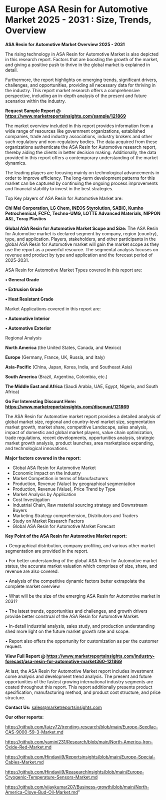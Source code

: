 # Europe ASA Resin for Automotive Market 2025 - 2031 : Size, Trends, Overview

<Strong> ASA Resin for Automotive Market Overview 2025 - 2031</strong>

The rising technology in ASA Resin for Automotive Market is also depicted in this research report. Factors that are boosting the growth of the market, and giving a positive push to thrive in the global market is explained in detail.

Furthermore, the report highlights on emerging trends, significant drivers, challenges, and opportunities, providing all necessary data for thriving in the industry. This report market research offers a comprehensive perspective, including an in-depth analysis of the present and future scenarios within the industry.

<strong>Request Sample Report @ <a href=https://www.marketreportsinsights.com/sample/121869>https://www.marketreportsinsights.com/sample/121869</a></strong>

The market overview included in this report provides information from a wide range of resources like government organizations, established companies, trade and industry associations, industry brokers and other such regulatory and non-regulatory bodies. The data acquired from these organizations authenticate the ASA Resin for Automotive research report, thereby aiding the clients in better decision making. Additionally, the data provided in this report offers a contemporary understanding of the market dynamics.

The leading players are focusing mainly on technological advancements in order to improve efficiency. The long-term development patterns for this market can be captured by continuing the ongoing process improvements and financial stability to invest in the best strategies.

Top Key players of ASA Resin for Automotive Market are:

<strong>Chi Mei Corporation, LG Chem, INEOS Styrolution, SABIC, Kumho Petrochemical, FCFC, Techno-UMG, LOTTE Advanced Materials, NIPPON A&L, Toray Plastics</strong>

<strong><b>Global ASA Resin for Automotive Market Scope and Size:</b></strong>
The ASA Resin for Automotive market is declared segment by company, region (country), type, and application. Players, stakeholders, and other participants in the global ASA Resin for Automotive market will gain the market scope as they use the report as a powerful resource. The segmental analysis focuses on revenue and product by type and application and the forecast period of 2025-2031.

ASA Resin for Automotive Market Types covered in this report are:

<strong>• General Grade

• Extrusion Grade

• Heat Resistant Grade</strong>

Market Applications covered in this report are:

<strong>• Automotive Interior

• Automotive Exterior</strong> 

Regional Analysis

<strong>North America</strong> (the United States, Canada, and Mexico)

<strong>Europe</strong> (Germany, France, UK, Russia, and Italy)

<strong>Asia-Pacific</strong> (China, Japan, Korea, India, and Southeast Asia)

<strong>South America</strong> (Brazil, Argentina, Colombia, etc.)

<strong>The Middle East and Africa</strong> (Saudi Arabia, UAE, Egypt, Nigeria, and South Africa)

<strong>Go For Interesting Discount Here: <a href=https://www.marketreportsinsights.com/discount/121869>https://www.marketreportsinsights.com/discount/121869</a></strong>

The ASA Resin for Automotive market report provides a detailed analysis of global market size, regional and country-level market size, segmentation market growth, market share, competitive Landscape, sales analysis, impact of domestic and global market players, value chain optimization, trade regulations, recent developments, opportunities analysis, strategic market growth analysis, product launches, area marketplace expanding, and technological innovations.

<strong><b>Major factors covered in the report:</b></strong>
<ul>
  <li>Global ASA Resin for Automotive Market </li>
  <li>Economic Impact on the Industry</li>
  <li>Market Competition in terms of Manufacturers</li>
  <li>Production, Revenue (Value) by geographical segmentation</li>
  <li>Production, Revenue (Value), Price Trend by Type</li>
  <li>Market Analysis by Application</li>
  <li>Cost Investigation</li>
  <li>Industrial Chain, Raw material sourcing strategy and Downstream Buyers</li>
  <li>Marketing Strategy comprehension, Distributors and Traders</li>
  <li>Study on Market Research Factors</li>
  <li>Global ASA Resin for Automotive Market Forecast</li>
</ul>

<strong><b>Key Point of the ASA Resin for Automotive Market report:</b></strong>

• Geographical distribution, company profiling, and various other market segmentation are provided in the report.

• For better understanding of the global ASA Resin for Automotive market status, the accurate market valuation which comprises of size, share, and revenue are also covered.

• Analysis of the competitive dynamic factors better extrapolate the complete market overview

• What will be the size of the emerging ASA Resin for Automotive market in 2031?

• The latest trends, opportunities and challenges, and growth drivers provide better construal of the ASA Resin for Automotive Market.

• In-detail industrial analysis, sales study, and production understanding shed more light on the future market growth rate and scope.

• Report also offers the opportunity for customization as per the customer request.

<strong><b>View Full Report @ <a href=https://www.marketreportsinsights.com/industry-forecast/asa-resin-for-automotive-market360-121869>https://www.marketreportsinsights.com/industry-forecast/asa-resin-for-automotive-market360-121869</a></b></strong>


At last, the ASA Resin for Automotive Market report includes investment come analysis and development trend analysis. The present and future opportunities of the fastest growing international industry segments are coated throughout this report. This report additionally presents product specification, manufacturing method, and product cost structure, and price structure.

<strong>Contact Us:</strong>
sales@marketreportsinsights.com

<strong>Our other reports:</strong>

<a href=https://github.com/faizy72/trending-research/blob/main/Europe-Seedlac-CAS-9000-59-3-Market.md>https://github.com/faizy72/trending-research/blob/main/Europe-Seedlac-CAS-9000-59-3-Market.md</a>

<a href=https://github.com/yamini231/Research/blob/main/North-America-Iron-Oxide-Red-Market.md>https://github.com/yamini231/Research/blob/main/North-America-Iron-Oxide-Red-Market.md</a>

<a href=https://github.com/Hindavii9/Reportsinsights/blob/main/Europe-Special-Cables-Market.md>https://github.com/Hindavii9/Reportsinsights/blob/main/Europe-Special-Cables-Market.md</a>

<a href=https://github.com/Hindavii9/ReasearchInsights/blob/main/Europe-Cryogenic-Temperature-Sensors-Market.md>https://github.com/Hindavii9/ReasearchInsights/blob/main/Europe-Cryogenic-Temperature-Sensors-Market.md</a>

<a href=https://github.com/vijaykumar207/Business-growth/blob/main/North-America-Clove-Bud-Oil-Market.md>https://github.com/vijaykumar207/Business-growth/blob/main/North-America-Clove-Bud-Oil-Market.md</a>"
